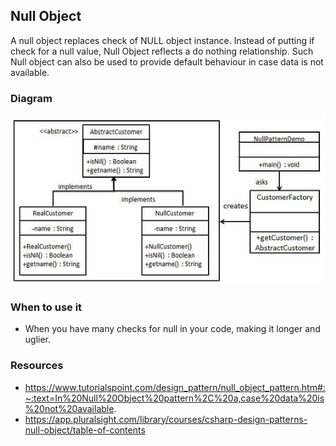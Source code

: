 ## Null Object 

A null object replaces check of NULL object instance. Instead of putting if check for a null value, Null Object reflects a do nothing relationship. Such Null object can also be used to provide default behaviour in case data is not available.

### Diagram
![image info](./null_pattern_uml_diagram.jpg)

### When to use it
* When you have many checks for null in your code, making it longer and uglier.

### Resources
* https://www.tutorialspoint.com/design_pattern/null_object_pattern.htm#:~:text=In%20Null%20Object%20pattern%2C%20a,case%20data%20is%20not%20available.
* https://app.pluralsight.com/library/courses/csharp-design-patterns-null-object/table-of-contents